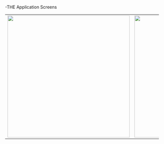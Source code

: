-THE Application Screens
<table>
<tr>
    <td valign="top"><img src = "https://user-images.githubusercontent.com/104123014/217907330-bb6af91d-2461-4430-bbb6-0a535ffae55c.PNG" width=400 /></td>
    <td valign="top"><img src = "https://user-images.githubusercontent.com/104123014/217907350-eee006d1-8caf-4e47-a477-8244d50edd28.PNG" width=400 /></td>
    <td valign="top"><img src = "https://user-images.githubusercontent.com/104123014/217907397-e5706868-af24-486a-a3da-68de028e2b21.PNG" width=400 /></td>
    <td valign="top"><img src = "https://user-images.githubusercontent.com/104123014/217907431-29dadc47-a1e7-4de8-b1a2-2874a04f1f34.PNG" width=400 /></td>  
</tr>
</table>
